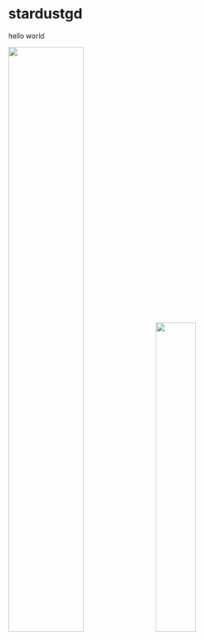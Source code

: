 # stardustgd

hello world

<div class='container'>
<img style="height: auto; width: 55%;" class="img" src="https://github-readme-stats.vercel.app/api?username=stardustgd&count_private=true&theme=dark&show_icons=true" />
&nbsp;
&nbsp;
<img style="height: auto; width: 40%;" class="img" src="https://github-readme-stats.vercel.app/api/top-langs/?username=stardustgd&theme=dark&layout=compact" /></div>
</div>
<!-- ![stardustgd's GitHub stats](https://github-readme-stats.vercel.app/api?username=stardustgd&hide=prs,stars&count_private=true&theme=dark&show_icons=true) -->
<!-- ![stardustgd's language stats](https://github-readme-stats.vercel.app/api/top-langs/?username=stardustgd&theme=dark&layout=compact) -->
